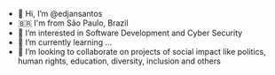 - 👋 Hi, I’m @edjansantos
- 🇧🇷 I'm from São Paulo, Brazil 
- 👀 I’m interested in Software Development and Cyber Security
- 🌱 I’m currently learning ...
- 💞️ I’m looking to collaborate on projects of social impact like politics, human rights, education, diversity, inclusion and others


<!---
edjansantos/edjansantos is a ✨ special ✨ repository because its `README.md` (this file) appears on your GitHub profile.
You can click the Preview link to take a look at your changes.
--->
